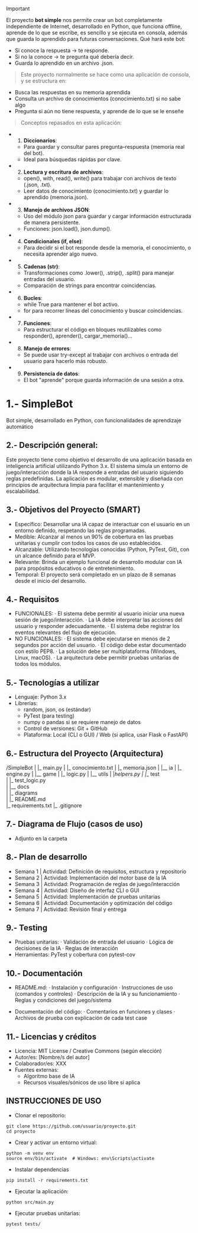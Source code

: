 > [!IMPORTANT]
> El proyecto <b>bot simple</b> nos permite crear un bot completamente independiente de Internet, desarrollado en Python, que funciona offline, aprende de lo que se escribe, es sencillo y se ejecuta en consola, además que guarda lo aprendido para futuras conversaciones.
> Qué hará este bot:
  - Si conoce la respuesta → te responde.
  - Si no la conoce → te pregunta qué debería decir.
  - Guarda lo aprendido en un archivo .json.

> Este proyecto normalmente se hace como una aplicación de consola, y se estructura en:
- Busca las respuestas en su memoria aprendida
- Consulta un archivo de conocimientos (conocimiento.txt) si no sabe algo
- Pregunta si aún no tiene respuesta, y aprende de lo que se le enseñe

> Conceptos repasados en esta aplicación: 
- 1. <b>Diccionarios</b>: 
  - Para guardar y consultar pares pregunta–respuesta (memoria real del bot).
  - Ideal para búsquedas rápidas por clave.

- 2. <b>Lectura y escritura de archivos</b>: 
  - open(), with, read(), write() para trabajar con archivos de texto (.json, .txt).
  - Leer datos de conocimiento (conocimiento.txt) y guardar lo aprendido (memoria.json).

- 3. <b>Manejo de archivos JSON</b>:
  - Uso del módulo json para guardar y cargar información estructurada de manera persistente.
  - Funciones: json.load(), json.dump().

- 4. <b>Condicionales (if, else)</b>:
  - Para decidir si el bot responde desde la memoria, el conocimiento, o necesita aprender algo nuevo.

- 5. <b>Cadenas (str)</b>:
  - Transformaciones como .lower(), .strip(), .split() para manejar entradas del usuario.
  - Comparación de strings para encontrar coincidencias.

- 6. <b>Bucles</b>:
  - while True para mantener el bot activo.
  - for para recorrer líneas del conocimiento y buscar coincidencias.

- 7. <b>Funciones</b>:
  - Para estructurar el código en bloques reutilizables como responder(), aprender(), cargar_memoria()...

- 8. <b>Manejo de errores</b>: 
  - Se puede usar try-except al trabajar con archivos o entrada del usuario para hacerlo más robusto.

- 9. <b>Persistencia de datos</b>:
  - El bot "aprende" porque guarda información de una sesión a otra.

# 1.- SimpleBot
Bot simple, desarrollado en Python, con funcionalidades de aprendizaje automático

## 2.- Descripción general: 
Este proyecto tiene como objetivo el desarrollo de una aplicación basada en inteligencia artificial utilizando Python 3.x. El sistema simula un entorno de juego/interacción donde la IA responde a entradas del usuario siguiendo reglas predefinidas. La aplicación es modular, extensible y diseñada con principios de arquitectura limpia para facilitar el mantenimiento y escalabilidad.

## 3.- Objetivos del Proyecto (SMART)
- Específico: Desarrollar una IA capaz de interactuar con el usuario en un entorno definido, respetando las reglas programadas.
- Medible: Alcanzar al menos un 90% de cobertura en las pruebas unitarias y cumplir con todos los casos de uso establecidos.
- Alcanzable: Utilizando tecnologías conocidas (Python, PyTest, Git), con un alcance definido para el MVP.
- Relevante: Brinda un ejemplo funcional de desarrollo modular con IA para propósitos educativos o de entretenimiento.
- Temporal: El proyecto será completado en un plazo de 8 semanas desde el inicio del desarrollo.

## 4.- Requisitos
- FUNCIONALES:
    · El sistema debe permitir al usuario iniciar una nueva sesión de juego/interacción.
    · La IA debe interpretar las acciones del usuario y responder adecuadamente.
    · El sistema debe registrar los eventos relevantes del flujo de ejecución.
- NO FUNCIONALES:
    · El sistema debe ejecutarse en menos de 2 segundos por acción del usuario.
    · El código debe estar documentado con estilo PEP8.
    · La solución debe ser multiplataforma (Windows, Linux, macOS).
    · La arquitectura debe permitir pruebas unitarias de todos los módulos.

## 5.- Tecnologías a utilizar
- Lenguaje: Python 3.x
- Librerías:
  - random, json, os (estándar)
  - PyTest (para testing)
  - numpy o pandas si se requiere manejo de datos
  - Control de versiones: Git + GitHub
  - Plataforma: Local (CLI o GUI) / Web (si aplica, usar Flask o FastAPI)

## 6.- Estructura del Proyecto (Arquitectura)
/SimpleBot
    |
    |_ main.py 
    |
    |_ conocimiento.txt
    |
    |_ memoria.json
    |
    |__ ia
    |   |_ engine.py 
    |
    |__ game
    |   |_ logic.py 
    |
    |__ utils
    |   |_helpers.py 
    |
    |__ test               
    |     |_ test_logic.py   
    | 
    |__ docs               
    |     |_ diagrams           
    |
    |_ README.md                
    |_ requirements.txt
    |_ .gitignore         

## 7.- Diagrama de Flujo (casos de uso)
- Adjunto en la carpeta

## 8.- Plan de desarrollo
- Semana 1 | Actividad: Definición de requisitos, estructura y repositorio
- Semana 2 | Actividad: Implementación del motor base de la IA
- Semana 3 | Actividad: Programación de reglas de juego/interacción
- Semana 4 | Actividad: Diseño de interfaz CLI o GUI
- Semana 5 | Actividad: Implementación de pruebas unitarias
- Semana 6 | Actividad: Documentación y optimización del código
- Semana 7 | Actividad: Revisión final y entrega

## 9.- Testing
- Pruebas unitarias: 
    · Validación de entrada del usuario
    · Lógica de decisiones de la IA
    · Reglas de interacción
- Herramientas: PyTest y cobertura con pytest-cov

## 10.- Documentación
- README.md:
    · Instalación y configuración
    · Instrucciones de uso (comandos y controles)
    · Descripción de la IA y su funcionamiento
    · Reglas y condiciones del juego/sistema

- Documentación del código:
    · Comentarios en funciones y clases
    · Archivos de prueba con explicación de cada test case

## 11.- Licencias y créditos
- Licencia: MIT License / Creative Commons (según elección)
- Autor/es: [Nombre/s del autor]
- Colaborador/es: XXX
- Fuentes externas:
   - Algoritmo base de IA
   - Recursos visuales/sónicos de uso libre si aplica

## INSTRUCCIONES DE USO
- Clonar el repositorio:
```
git clone https://github.com/usuario/proyecto.git
cd proyecto
```
- Crear y activar un entorno virtual:
```
python -m venv env
source env/bin/activate  # Windows: env\Scripts\activate
```
- Instalar dependencias
```
pip install -r requirements.txt
```
- Ejecutar la aplicación:
```
python src/main.py
```

- Ejecutar pruebas unitarias:
```
pytest tests/
```
